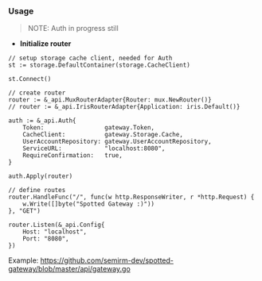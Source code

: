 ### Usage
> NOTE: Auth in progress still

* **Initialize router**
```
// setup storage cache client, needed for Auth
st := storage.DefaultContainer(storage.CacheClient)

st.Connect()

// create router
router := &_api.MuxRouterAdapter{Router: mux.NewRouter()}
// router := &_api.IrisRouterAdapter{Application: iris.Default()}

auth := &_api.Auth{
    Token:                 gateway.Token,
    CacheClient:           gateway.Storage.Cache,
    UserAccountRepository: gateway.UserAccountRepository,
    ServiceURL:            "localhost:8080",
    RequireConfirmation:   true,
}

auth.Apply(router)

// define routes
router.HandleFunc("/", func(w http.ResponseWriter, r *http.Request) {
    w.Write([]byte("Spotted Gateway :)"))
}, "GET")

router.Listen(&_api.Config{
    Host: "localhost",
    Port: "8080",
})
```

Example: https://github.com/semirm-dev/spotted-gateway/blob/master/api/gateway.go
